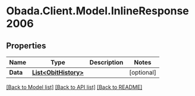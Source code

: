 
# Obada.Client.Model.InlineResponse2006

## Properties

Name | Type | Description | Notes
------------ | ------------- | ------------- | -------------
**Data** | [**List&lt;ObitHistory&gt;**](ObitHistory.md) |  | [optional] 

[[Back to Model list]](../README.md#documentation-for-models)
[[Back to API list]](../README.md#documentation-for-api-endpoints)
[[Back to README]](../README.md)

